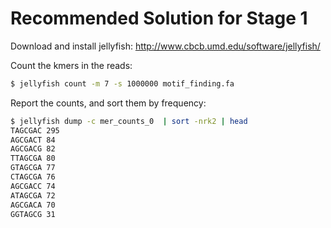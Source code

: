 Recommended Solution for Stage 1
================================

Download and install jellyfish: http://www.cbcb.umd.edu/software/jellyfish/

Count the kmers in the reads:
```bash
$ jellyfish count -m 7 -s 1000000 motif_finding.fa  
```

Report the counts, and sort them by frequency:
```bash
$ jellyfish dump -c mer_counts_0  | sort -nrk2 | head
TAGCGAC 295
AGCGACT 84
AGCGACG 82
TTAGCGA 80
GTAGCGA 77
CTAGCGA 76
AGCGACC 74
ATAGCGA 72
AGCGACA 70
GGTAGCG 31
```

